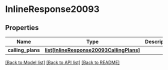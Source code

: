 # InlineResponse20093

## Properties
Name | Type | Description | Notes
------------ | ------------- | ------------- | -------------
**calling_plans** | [**list[InlineResponse20093CallingPlans]**](InlineResponse20093CallingPlans.md) |  | [optional] 

[[Back to Model list]](../README.md#documentation-for-models) [[Back to API list]](../README.md#documentation-for-api-endpoints) [[Back to README]](../README.md)

